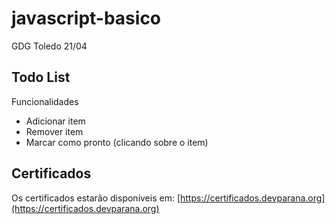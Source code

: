 # javascript-basico
GDG Toledo 21/04

## Todo List

Funcionalidades
 * Adicionar item
 * Remover item
 * Marcar como pronto (clicando sobre o item)

## Certificados

Os certificados estarão disponíveis em: [https://certificados.devparana.org](https://certificados.devparana.org)